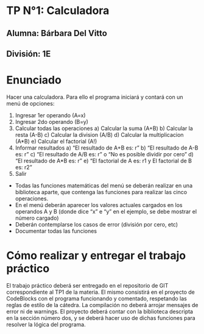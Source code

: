 # TP N°1: Calculadora

## Alumna: Bárbara Del Vitto

## División: 1E

# Enunciado

Hacer una calculadora. Para ello el programa iniciará y contará con un menú de opciones:
1. Ingresar 1er operando (A=x)
2. Ingresar 2do operando (B=y)
3. Calcular todas las operaciones
a) Calcular la suma (A+B)
b) Calcular la resta (A-B)
c) Calcular la division (A/B)
d) Calcular la multiplicacion (A*B)
e) Calcular el factorial (A!)
4. Informar resultados
a) “El resultado de A+B es: r”
b) “El resultado de A-B es: r”
c) “El resultado de A/B es: r” o “No es posible dividir por cero”
d) “El resultado de A*B es: r”
e) “El factorial de A es: r1 y El factorial de B es: r2”
5. Salir
- Todas las funciones matemáticas del menú se deberán realizar en una biblioteca aparte,
que contenga las funciones para realizar las cinco operaciones.
- En el menú deberán aparecer los valores actuales cargados en los operandos A y B
(donde dice “x” e “y” en el ejemplo, se debe mostrar el número cargado)
- Deberán contemplarse los casos de error (división por cero, etc)
- Documentar todas las funciones

# Cómo realizar y entregar el trabajo práctico
El trabajo práctico deberá ser entregado en el repositorio de GIT correspondiente al TP1 de la
materia.
El mismo consistirá en el proyecto de CodeBlocks con el programa funcionando y comentado,
respetando las reglas de estilo de la cátedra. La compilación no deberá arrojar mensajes de
error ni de warnings.
El proyecto deberá contar con la biblioteca descripta en la sección número dos, y se deberá
hacer uso de dichas funciones para resolver la lógica del programa.
